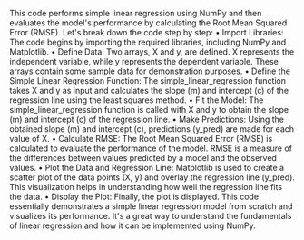 This code performs simple linear regression using NumPy and then evaluates the model's performance by calculating the Root Mean Squared Error (RMSE). Let's break down the code step by step: 
•	Import Libraries: The code begins by importing the required libraries, including NumPy and Matplotlib. 
•	Define Data: Two arrays, X and y, are defined. X represents the independent variable, while y represents the dependent variable. These arrays contain some sample data for demonstration purposes. 
•	Define the Simple Linear Regression Function: The simple_linear_regression function takes X and y as input and calculates the slope (m) and intercept (c) of the regression line using the least squares method. 
•	Fit the Model: The simple_linear_regression function is called with X and y to obtain the slope (m) and intercept (c) of the regression line. 
•	Make Predictions: Using the obtained slope (m) and intercept (c), predictions (y_pred) are made for each value of X. 
•	Calculate RMSE: The Root Mean Squared Error (RMSE) is calculated to evaluate the performance of the model. RMSE is a measure of the differences between values predicted by a model and the observed values. 
•	Plot the Data and Regression Line: Matplotlib is used to create a scatter plot of the data points (X, y) and overlay the regression line (y_pred). This visualization helps in understanding how well the regression line fits the data. 
•	Display the Plot: Finally, the plot is displayed. 
This code essentially demonstrates a simple linear regression model from scratch and visualizes its performance. It's a great way to understand the fundamentals of linear regression and how it can be implemented using NumPy.
